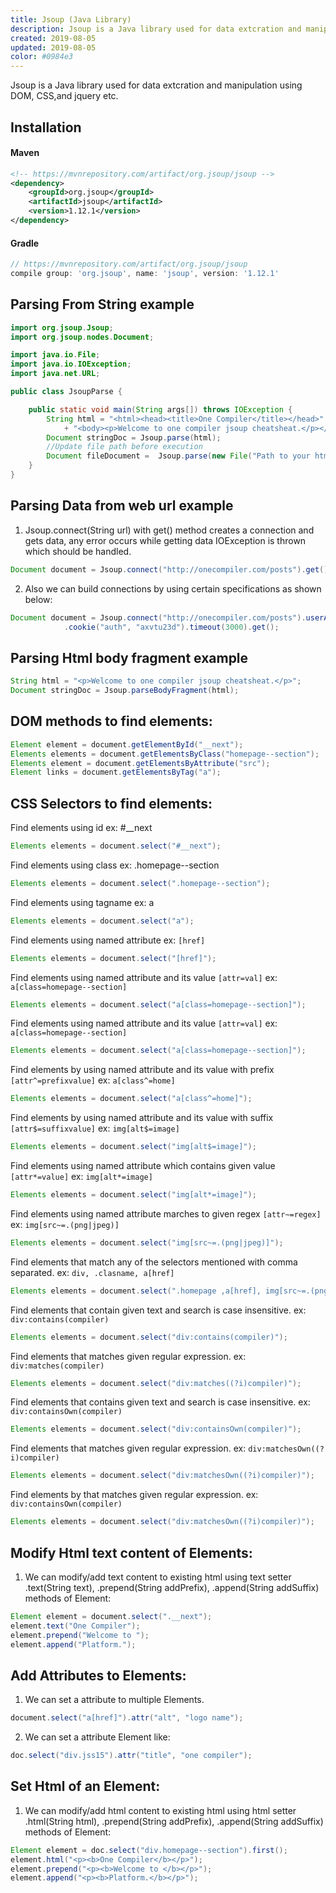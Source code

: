 ```yaml
---
title: Jsoup (Java Library)
description: Jsoup is a Java library used for data extcration and manipulation using DOM, CSS,and jquery etc.
created: 2019-08-05
updated: 2019-08-05
color: #0984e3
---
```


Jsoup is a Java library used for data extcration and manipulation using DOM, CSS,and jquery etc.

## Installation
#### Maven
```xml
<!-- https://mvnrepository.com/artifact/org.jsoup/jsoup -->
<dependency>
    <groupId>org.jsoup</groupId>
    <artifactId>jsoup</artifactId>
    <version>1.12.1</version>
</dependency>
```
#### Gradle
```groovy
// https://mvnrepository.com/artifact/org.jsoup/jsoup
compile group: 'org.jsoup', name: 'jsoup', version: '1.12.1'
```

## Parsing From String example

```java
import org.jsoup.Jsoup;
import org.jsoup.nodes.Document;

import java.io.File;
import java.io.IOException;
import java.net.URL;

public class JsoupParse {

    public static void main(String args[]) throws IOException {
        String html = "<html><head><title>One Compiler</title></head>"
            + "<body><p>Welcome to one compiler jsoup cheatsheat.</p></body></html>";
        Document stringDoc = Jsoup.parse(html);
        //Update file path before execution
        Document fileDocument =  Jsoup.parse(new File("Path to your html file"), "UTF-8"); //throws IOException
    }
}
```

## Parsing Data from web url example

1. Jsoup.connect(String url) with get() method creates a connection and gets data, any error occurs while getting data IOException is thrown which should be handled.

```java
Document document = Jsoup.connect("http://onecompiler.com/posts").get();
```

2. Also we can build connections by using certain specifications as shown below:

```java
Document document = Jsoup.connect("http://onecompiler.com/posts").userAgent("Mozilla")
            .cookie("auth", "axvtu23d").timeout(3000).get();
```

## Parsing Html body fragment example

```java
String html = "<p>Welcome to one compiler jsoup cheatsheat.</p>";
Document stringDoc = Jsoup.parseBodyFragment(html);
```

## DOM methods to find elements:

```java
Element element = document.getElementById("__next");
Elements elements = document.getElementsByClass("homepage--section");
Elements element = document.getElementsByAttribute("src");
Element links = document.getElementsByTag("a");
```

## CSS Selectors to find elements:

Find elements using id ex: #__next
```java
Elements elements = document.select("#__next");
```

Find elements using class ex: .homepage--section
```java
Elements elements = document.select(".homepage--section");
```
Find elements using tagname ex: a
```java
Elements elements = document.select("a");
```

Find elements using named attribute ex: `[href]`
```java
Elements elements = document.select("[href]");
```

Find elements using named attribute and its value `[attr=val]` ex: `a[class=homepage--section]`
```java
Elements elements = document.select("a[class=homepage--section]");
```

Find elements using named attribute and its value `[attr=val]` ex: `a[class=homepage--section]`
```java
Elements elements = document.select("a[class=homepage--section]");
```

Find elements by using named attribute and its value with prefix `[attr^=prefixvalue]` ex: `a[class^=home]`
```java
Elements elements = document.select("a[class^=home]");
```

Find elements by using named attribute and its value with suffix `[attr$=suffixvalue]` ex: `img[alt$=image]`
```java
Elements elements = document.select("img[alt$=image]");
```

Find elements using named attribute which contains given value `[attr*=value]` ex: `img[alt*=image]`
```java
Elements elements = document.select("img[alt*=image]");
```

Find elements using named attribute marches to given regex `[attr~=regex]` ex: `img[src~=.(png|jpeg)]`
```java
Elements elements = document.select("img[src~=.(png|jpeg)]");
```

Find elements that match any of the selectors mentioned with comma separated. ex: `div, .clasname, a[href]`
```java
Elements elements = document.select(".homepage ,a[href], img[src~=.(png|jpeg)]");
```

Find elements that contain given text and search is case insensitive. ex: `div:contains(compiler)`
```java
Elements elements = document.select("div:contains(compiler)");
```

Find elements that matches given regular expression. ex: `div:matches(compiler)`
```java
Elements elements = document.select("div:matches((?i)compiler)");
```

Find elements that contains given text and search is case insensitive. ex: `div:containsOwn(compiler)`
```java
Elements elements = document.select("div:containsOwn(compiler)");
```

Find elements that matches given regular expression. ex: `div:matchesOwn((?i)compiler)`
```java
Elements elements = document.select("div:matchesOwn((?i)compiler)");
```

Find elements by that matches given regular expression. ex: `div:containsOwn(compiler)`
```java
Elements elements = document.select("div:matchesOwn((?i)compiler)");
```

## Modify Html text content of Elements:

1. We can modify/add text content to existing html using text setter .text(String text), .prepend(String addPrefix), .append(String addSuffix) methods of Element:
```java
Element element = document.select(".__next");
element.text("One Compiler"); 
element.prepend("Welcome to ");
element.append("Platform.");
```

## Add Attributes to Elements:

1. We can set a attribute to multiple Elements.
```java
document.select("a[href]").attr("alt", "logo name");
```
2. We can set a attribute Element like:
```java
doc.select("div.jss15").attr("title", "one compiler");
```

## Set Html of an Element:

1. We can modify/add html content to existing html using html setter .html(String html), .prepend(String addPrefix), .append(String addSuffix) methods of Element:
```java
Element element = doc.select("div.homepage--section").first();
element.html("<p><b>One Compiler</b></p>");
element.prepend("<p><b>Welcome to </b></p>");
element.append("<p><b>Platform.</b></p>");
```